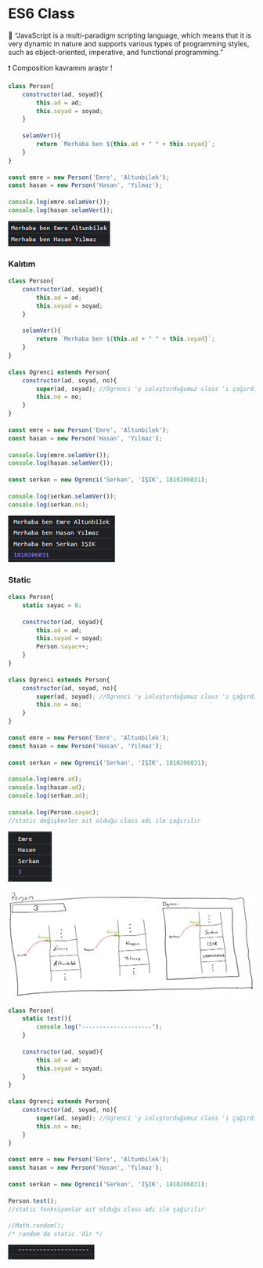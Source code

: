 # ES6 Class

<aside>

📌 “JavaScript is a multi-paradigm scripting language, which means that it is very dynamic in nature and supports various types of programming styles, such as object-oriented, imperative, and functional programming.“

</aside>

<aside>

❗ Composition kavramını araştır !

</aside>

```jsx
class Person{
    constructor(ad, soyad){
        this.ad = ad;
        this.soyad = soyad;
    }

    selamVer(){
        return `Merhaba ben ${this.ad + " " + this.soyad}`;
    }
}

const emre = new Person('Emre', 'Altunbilek');
const hasan = new Person('Hasan', 'Yılmaz');

console.log(emre.selamVer());
console.log(hasan.selamVer());
```

![Untitled](Untitled.png)

### Kalıtım

```jsx
class Person{
    constructor(ad, soyad){
        this.ad = ad;
        this.soyad = soyad;
    }

    selamVer(){
        return `Merhaba ben ${this.ad + " " + this.soyad}`;
    }
}

class Ogrenci extends Person{
    constructor(ad, soyad, no){
        super(ad, soyad); //Ogrenci 'y ioluşturduğumuz class 'ı çağırdık
        this.no = no;
    }
}

const emre = new Person('Emre', 'Altunbilek');
const hasan = new Person('Hasan', 'Yılmaz');

console.log(emre.selamVer());
console.log(hasan.selamVer());

const serkan = new Ogrenci('Serkan', 'IŞIK', 1810206031);

console.log(serkan.selamVer());
console.log(serkan.no);
```

![Untitled](Untitled%201.png)

### Static

```jsx
class Person{
    static sayac = 0;

    constructor(ad, soyad){
        this.ad = ad;
        this.soyad = soyad;
        Person.sayac++;
    }
}

class Ogrenci extends Person{
    constructor(ad, soyad, no){
        super(ad, soyad); //Ogrenci 'y ioluşturduğumuz class 'ı çağırdık
        this.no = no;
    }
}

const emre = new Person('Emre', 'Altunbilek');
const hasan = new Person('Hasan', 'Yılmaz');

const serkan = new Ogrenci('Serkan', 'IŞIK', 1810206031);

console.log(emre.ad);
console.log(hasan.ad);
console.log(serkan.ad);

console.log(Person.sayac);
//static değişkenler ait olduğu class adı ile çağırılır
```

![Untitled](Untitled%202.png)

![Untitled](Untitled%203.png)

```jsx
class Person{
    static test(){
        console.log("--------------------");
    }

    constructor(ad, soyad){
        this.ad = ad;
        this.soyad = soyad;
    }
}

class Ogrenci extends Person{
    constructor(ad, soyad, no){
        super(ad, soyad); //Ogrenci 'y ioluşturduğumuz class 'ı çağırdık
        this.no = no;
    }
}

const emre = new Person('Emre', 'Altunbilek');
const hasan = new Person('Hasan', 'Yılmaz');

const serkan = new Ogrenci('Serkan', 'IŞIK', 1810206031);

Person.test();
//static fonksiyonlar ait olduğu class adı ile çağırılır

//Math.random();
/* random da static 'dir */
```

![Untitled](Untitled%204.png)